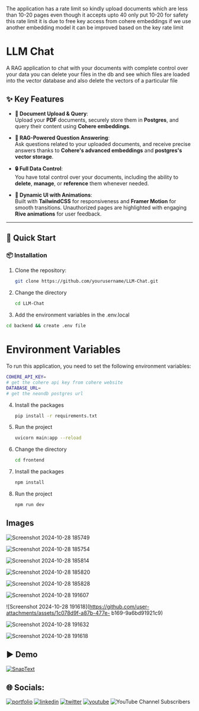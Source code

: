 The application has a rate limit so kindly upload documents which are less than 10-20 pages even though it accepts upto 40 only put 10-20 for safety this rate limit it is due to free key access from cohere embeddings if we use another embedding model it can be improved based on the key rate limit

# LLM Chat

A RAG application to chat with your documents with complete control over your data you can delete your files in the db and see which files are loaded into the vector database and also delete the vectors of a particular file

## ✨ Key Features

- **📄 Document Upload & Query**:  
   Upload your **PDF** documents, securely store them in **Postgres**, and query their content using **Cohere embeddings**.
  
- **🧠 RAG-Powered Question Answering**:  
   Ask questions related to your uploaded documents, and receive precise answers thanks to **Cohere's advanced embeddings** and **postgres's vector storage**.

- **🔒 Full Data Control**:  
   You have total control over your documents, including the ability to **delete**, **manage**, or **reference** them whenever needed.

- **🎨 Dynamic UI with Animations**:  
   Built with **TailwindCSS** for responsiveness and **Framer Motion** for smooth transitions. Unauthorized pages are highlighted with engaging **Rive animations** for user feedback.
  
---

## 🚀 Quick Start

### 📦 Installation

1. Clone the repository:
   ```bash
   git clone https://github.com/yourusername/LLM-Chat.git
   ```
2. Change the directory
   ```bash
   cd LLM-Chat
   ```
3. Add the environment variables in the .env.local
  ```bash
  cd backend && create .env file
  ```

# Environment Variables
To run this application, you need to set the following environment variables:

```bash
COHERE_API_KEY=
# get the cohere api key from cohere website
DATABASE_URL=
# get the neondb postgres url
```

4. Install the packages
   ```bash
   pip install -r requirements.txt
   ```
5. Run the project
   ```bash
   uvicorn main:app --reload
   ```

6. Change the directory
   ```bash
   cd frontend
   ```
7. Install the packages
   ```bash
   npm install
   ```
9. Run the project
   ```bash
   npm run dev
   ```

## Images

![Screenshot 2024-10-28 185749](https://github.com/user-attachments/assets/9c5cc3c8-786b-4f13-9601-4c35283cc89e)

![Screenshot 2024-10-28 185754](https://github.com/user-attachments/assets/a4872ec4-cb56-45da-bde7-162b5a9cec22)

![Screenshot 2024-10-28 185814](https://github.com/user-attachments/assets/ca17beb6-9d6d-4219-90da-07504eb11b0f)

![Screenshot 2024-10-28 185820](https://github.com/user-attachments/assets/103a12dd-a949-4968-a8a3-0db1a5b271ff)

![Screenshot 2024-10-28 185828](https://github.com/user-attachments/assets/7031c90d-3c05-4722-9ca3-d828c0067048)

![Screenshot 2024-10-28 191607](https://github.com/user-attachments/assets/0ce5db5c-a21f-4780-a400-eb7edf0d8e2f)

![Screenshot 2024-10-28 191618](https://github.com/user-attachments/assets/1c078d9f-a87b-477e-
b169-9a6bd91921c9)

![Screenshot 2024-10-28 191632](https://github.com/user-attachments/assets/f6f420c2-6533-47e6-8230-30674a8332be)

![Screenshot 2024-10-28 191618](https://github.com/user-attachments/assets/f14260f2-37ae-472c-83e1-633fd6333805)

## ▶️ Demo

[![SnapText](https://img.youtube.com/vi/AaYpth-z9DM/0.jpg)](https://www.youtube.com/watch?v=AaYpth-z9DM)


## 🌐 Socials:
[![portfolio](https://img.shields.io/badge/my_portfolio-000?style=for-the-badge&logo=ko-fi&logoColor=white)](https://rajeshportfolio.me/)
[![linkedin](https://img.shields.io/badge/linkedin-0A66C2?style=for-the-badge&logo=linkedin&logoColor=white)](https://www.linkedin.com/in/rajesh-kanugu-aba8a3254/)
[![twitter](https://img.shields.io/badge/twitter-1DA1F2?style=for-the-badge&logo=twitter&logoColor=white)](https://twitter.com/exploringengin1)
[![youtube](https://img.shields.io/badge/YouTube-red?style=for-the-badge&logo=youtube&logoColor=white)](https://youtube.com/@RajeshKanugu)
![YouTube Channel Subscribers](https://img.shields.io/youtube/channel/subscribers/UCK8JZ6oQY32SQO3ohLWkuxw)

